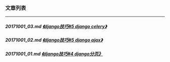 ### 文章列表
---
##### 20171001_03.md [《django技巧#5 django celery》](20171001_03.md)
##### 20171001_02.md [《django技巧#5 django ajax》](20171001_02.md)
##### 20171001_01.md [《django技巧#4 django分页》](20171001_01.md)